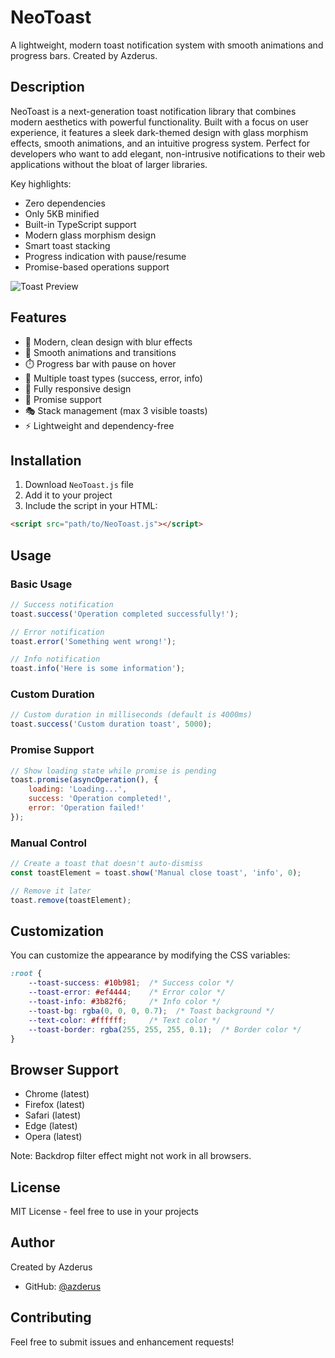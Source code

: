 # NeoToast

A lightweight, modern toast notification system with smooth animations and progress bars. Created by Azderus.

## Description

NeoToast is a next-generation toast notification library that combines modern aesthetics with powerful functionality. Built with a focus on user experience, it features a sleek dark-themed design with glass morphism effects, smooth animations, and an intuitive progress system. Perfect for developers who want to add elegant, non-intrusive notifications to their web applications without the bloat of larger libraries.

Key highlights:
- Zero dependencies
- Only 5KB minified
- Built-in TypeScript support
- Modern glass morphism design
- Smart toast stacking
- Progress indication with pause/resume
- Promise-based operations support

![Toast Preview](preview.gif)

## Features

- 🎨 Modern, clean design with blur effects
- 🚀 Smooth animations and transitions
- ⏱️ Progress bar with pause on hover
- 🎯 Multiple toast types (success, error, info)
- 📱 Fully responsive design
- 🔄 Promise support
- 🎭 Stack management (max 3 visible toasts)
- ⚡ Lightweight and dependency-free

## Installation

1. Download `NeoToast.js` file
2. Add it to your project
3. Include the script in your HTML:

```html
<script src="path/to/NeoToast.js"></script>
```

## Usage

### Basic Usage

```javascript
// Success notification
toast.success('Operation completed successfully!');

// Error notification
toast.error('Something went wrong!');

// Info notification
toast.info('Here is some information');
```

### Custom Duration

```javascript
// Custom duration in milliseconds (default is 4000ms)
toast.success('Custom duration toast', 5000);
```

### Promise Support

```javascript
// Show loading state while promise is pending
toast.promise(asyncOperation(), {
    loading: 'Loading...',
    success: 'Operation completed!',
    error: 'Operation failed!'
});
```

### Manual Control

```javascript
// Create a toast that doesn't auto-dismiss
const toastElement = toast.show('Manual close toast', 'info', 0);

// Remove it later
toast.remove(toastElement);
```

## Customization

You can customize the appearance by modifying the CSS variables:

```css
:root {
    --toast-success: #10b981;  /* Success color */
    --toast-error: #ef4444;    /* Error color */
    --toast-info: #3b82f6;     /* Info color */
    --toast-bg: rgba(0, 0, 0, 0.7);  /* Toast background */
    --text-color: #ffffff;     /* Text color */
    --toast-border: rgba(255, 255, 255, 0.1);  /* Border color */
}
```

## Browser Support

- Chrome (latest)
- Firefox (latest)
- Safari (latest)
- Edge (latest)
- Opera (latest)

Note: Backdrop filter effect might not work in all browsers.

## License

MIT License - feel free to use in your projects

## Author

Created by Azderus
- GitHub: [@azderus](https://github.com/azderus)

## Contributing

Feel free to submit issues and enhancement requests! 
